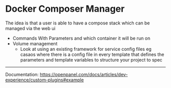 # Docker Composer Manager
The idea is that a user is able to have a compose stack which can be managed via the web ui
- Commands With Parameters and which container it will be run on
- Volume management
    - Look at using an existing framework for service config files eg casaos where there is a config file in every template that defines the parameters and template variables to structure your project to spec



---

Documentation: https://openpanel.com/docs/articles/dev-experience/custom-plugins#example
